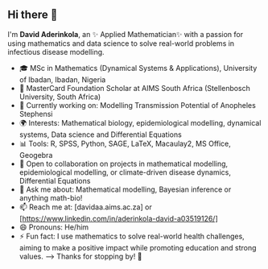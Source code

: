 ## Hi there 👋

I'm **David Aderinkola**, an ✨ Applied Mathematician✨ with a passion for using mathematics and data science to solve real-world problems in infectious disease modelling.

- 🎓 MSc in Mathematics (Dynamical Systems & Applications), University of Ibadan, Ibadan, Nigeria  
- 🧠 MasterCard Foundation Scholar at AIMS South Africa (Stellenbosch University, South Africa) 
- 🔬 Currently working on: Modelling Transmission Potential of Anopheles Stephensi 
- 🌍 Interests: Mathematical biology, epidemiological modelling, dynamical systems, Data science and Differential Equations  
- 📊 Tools: R, SPSS, Python, SAGE, LaTeX, Macaulay2, MS Office, Geogebra  
- 🤝 Open to collaboration on projects in mathematical modelling, epidemiological modelling, or climate-driven disease dynamics, Differential Equations  
- 💬 Ask me about: Mathematical modelling, Bayesian inference or anything math-bio!  
- 📫 Reach me at: [davidaa.aims.ac.za] or [https://www.linkedin.com/in/aderinkola-david-a03519126/]  
- 😄 Pronouns: He/him  
- ⚡ Fun fact: I use mathematics to solve real-world health challenges, aiming to make a positive impact while promoting education and strong values.
-->
Thanks for stopping by! 🚀
